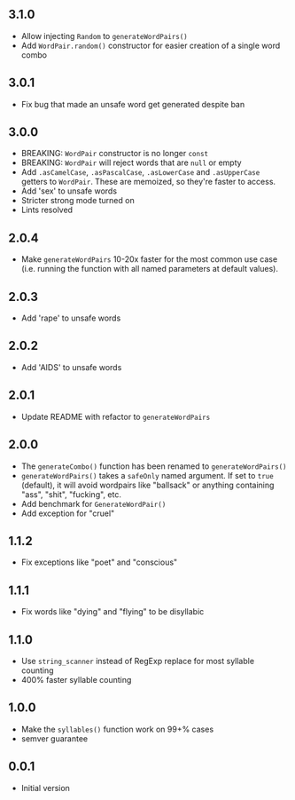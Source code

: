 ## 3.1.0

- Allow injecting `Random` to `generateWordPairs()`
- Add `WordPair.random()` constructor for easier creation of a single
  word combo

## 3.0.1

- Fix bug that made an unsafe word get generated despite ban

## 3.0.0

- BREAKING: `WordPair` constructor is no longer `const`
- BREAKING: `WordPair` will reject words that are `null` or empty
- Add `.asCamelCase`, `.asPascalCase`, `.asLowerCase` and `.asUpperCase` getters
  to `WordPair`. These are memoized, so they're faster to access.
- Add 'sex' to unsafe words
- Stricter strong mode turned on
- Lints resolved

## 2.0.4

- Make `generateWordPairs` 10-20x faster for the most common use case 
  (i.e. running the function with all named parameters at default values).

## 2.0.3

- Add 'rape' to unsafe words

## 2.0.2

- Add 'AIDS' to unsafe words

## 2.0.1

- Update README with refactor to `generateWordPairs`

## 2.0.0

- The `generateCombo()` function has been renamed to `generateWordPairs()`
- `generateWordPairs()` takes a `safeOnly` named argument. If set to 
  `true` (default), it will avoid wordpairs like "ballsack" or anything 
  containing "ass", "shit", "fucking", etc.
- Add benchmark for `GenerateWordPair()`
- Add exception for "cruel"

## 1.1.2

- Fix exceptions like "poet" and "conscious"

## 1.1.1

- Fix words like "dying" and "flying" to be disyllabic

## 1.1.0

- Use `string_scanner` instead of RegExp replace for most syllable counting
- 400% faster syllable counting

## 1.0.0

- Make the `syllables()` function work on 99+% cases
- semver guarantee

## 0.0.1

- Initial version

